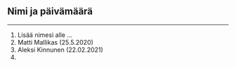 ## Nimi ja päivämäärä  
_______________________________________________
1. Lisää nimesi alle ... 
2. Matti Mallikas (25.5.2020)
3. Aleksi Kinnunen (22.02.2021)
4. 
